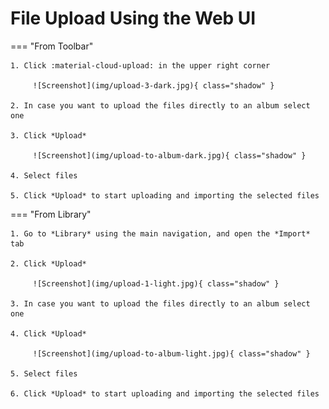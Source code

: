# File Upload Using the Web UI #

=== "From Toolbar"

    1. Click :material-cloud-upload: in the upper right corner

         ![Screenshot](img/upload-3-dark.jpg){ class="shadow" }

    2. In case you want to upload the files directly to an album select one

    3. Click *Upload*

         ![Screenshot](img/upload-to-album-dark.jpg){ class="shadow" }

    4. Select files

    5. Click *Upload* to start uploading and importing the selected files


=== "From Library"

    1. Go to *Library* using the main navigation, and open the *Import* tab

    2. Click *Upload*

         ![Screenshot](img/upload-1-light.jpg){ class="shadow" }

    3. In case you want to upload the files directly to an album select one

    4. Click *Upload*

         ![Screenshot](img/upload-to-album-light.jpg){ class="shadow" }

    5. Select files

    6. Click *Upload* to start uploading and importing the selected files



